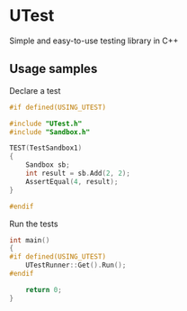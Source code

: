 # UTest
Simple and easy-to-use testing library in C++



## Usage samples



Declare a test

```C++
#if defined(USING_UTEST)

#include "UTest.h"
#include "Sandbox.h"

TEST(TestSandbox1)
{
    Sandbox sb;
    int result = sb.Add(2, 2);
    AssertEqual(4, result);
}

#endif
```



Run the tests

```C++
int main()
{
#if defined(USING_UTEST)
    UTestRunner::Get().Run();
#endif

    return 0;
}
```

